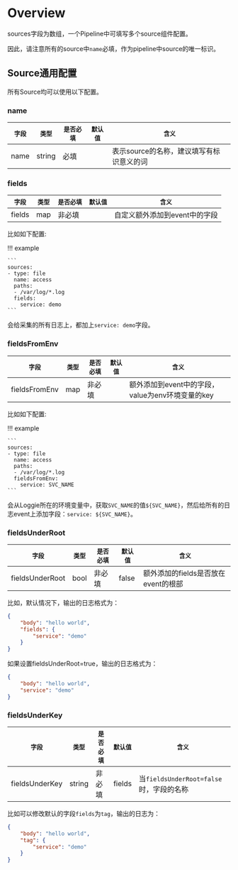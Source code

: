 # Overview

sources字段为数组，一个Pipeline中可填写多个source组件配置。

因此，请注意所有的source中`name`必填，作为pipeline中source的唯一标识。

## Source通用配置

所有Source均可以使用以下配置。

### name

|    `字段`   |    `类型`    |  `是否必填`  |  `默认值`  |  `含义`  |
| ---------- | ----------- | ----------- | --------- | -------- |
| name | string  |    必填    |     | 表示source的名称，建议填写有标识意义的词 |

### fields

|    `字段`   |    `类型`    |  `是否必填`  |  `默认值`  |  `含义`  |
| ---------- | ----------- | ----------- | --------- | -------- |
| fields | map  |    非必填    |     | 自定义额外添加到event中的字段 |

比如如下配置:

!!! example

    ```
    sources:
    - type: file
      name: access
      paths:
      - /var/log/*.log
      fields:
        service: demo
    ```

会给采集的所有日志上，都加上`service: demo`字段。

### fieldsFromEnv

|    `字段`   |    `类型`    |  `是否必填`  |  `默认值`  |  `含义`  |
| ---------- | ----------- | ----------- | --------- | -------- |
| fieldsFromEnv | map  |    非必填    |     | 额外添加到event中的字段，value为env环境变量的key |

比如如下配置:

!!! example

    ```
    sources:
    - type: file
      name: access
      paths:
      - /var/log/*.log
      fieldsFromEnv:
        service: SVC_NAME
    ```

会从Loggie所在的环境变量中，获取`SVC_NAME`的值`${SVC_NAME}`，然后给所有的日志event上添加字段：`service: ${SVC_NAME}`。

### fieldsUnderRoot

|    `字段`   |    `类型`    |  `是否必填`  |  `默认值`  |  `含义`  |
| ---------- | ----------- | ----------- | --------- | -------- |
| fieldsUnderRoot | bool  |    非必填    |   false  | 额外添加的fields是否放在event的根部 |

比如，默认情况下，输出的日志格式为：

```json
{
    "body": "hello world",
    "fields": {
        "service": "demo"
    }
}
```

如果设置fieldsUnderRoot=true，输出的日志格式为：

```json
{
    "body": "hello world",
    "service": "demo"
}
```


### fieldsUnderKey

|    `字段`   |    `类型`    |  `是否必填`  |  `默认值`  |  `含义`  |
| ---------- | ----------- | ----------- | --------- | -------- |
| fieldsUnderKey | string  |    非必填    |  fields   | 当`fieldsUnderRoot=false`时，字段的名称 |

比如可以修改默认的字段`fields`为`tag`，输出的日志为：

```json
{
    "body": "hello world",
    "tag": {
        "service": "demo"
    }
}
```
